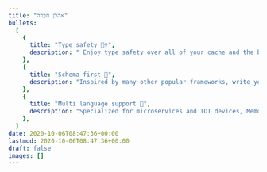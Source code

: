 ```yaml
---
title: "אהלן חברה"
bullets:
  [
    {
      title: "Type safety 👷‍♀️",
      description: " Enjoy type safety over all of your cache and the benefits of that",
    },
    {
      title: "Schema first 📝",
      description: "Inspired by many other popular frameworks, write your schema once and use it, simple as that",
    },
    {
      title: "Multi language support 🫶",
      description: "Specialized for microservices and IOT devices, Memorix is language and service agnostic",
    },
  ]
date: 2020-10-06T08:47:36+00:00
lastmod: 2020-10-06T08:47:36+00:00
draft: false
images: []
---
```


